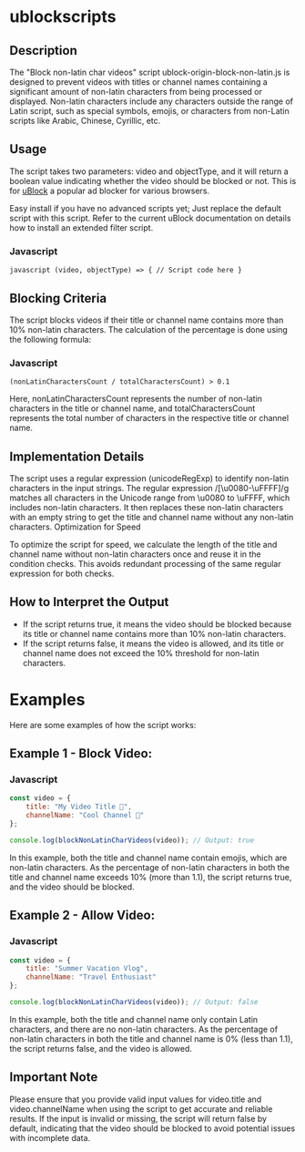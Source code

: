 # ublockscripts

## Description
The "Block non-latin char videos" script ublock-origin-block-non-latin.js is designed to prevent videos with titles or channel names containing a significant amount of non-latin characters from being processed or displayed. Non-latin characters include any characters outside the range of Latin script, such as special symbols, emojis, or characters from non-Latin scripts like Arabic, Chinese, Cyrillic, etc.

## Usage
The script takes two parameters: video and objectType, and it will return a boolean value indicating whether the video should be blocked or not.
This is for [uBlock](https://github.com/gorhill/uBlock) a popular ad blocker for various browsers.

Easy install if you have no advanced scripts yet; Just replace the default script with this script.
Refer to the current uBlock documentation on details how to install an extended filter script.

### Javascript
``javascript
(video, objectType) => {
    // Script code here
}``

## Blocking Criteria

The script blocks videos if their title or channel name contains more than 10% non-latin characters. The calculation of the percentage is done using the following formula:

### Javascript

``(nonLatinCharactersCount / totalCharactersCount) > 0.1``

Here, nonLatinCharactersCount represents the number of non-latin characters in the title or channel name, and totalCharactersCount represents the total number of characters in the respective title or channel name.

## Implementation Details

The script uses a regular expression (unicodeRegExp) to identify non-latin characters in the input strings. The regular expression /[\u0080-\uFFFF]/g matches all characters in the Unicode range from \u0080 to \uFFFF, which includes non-latin characters. It then replaces these non-latin characters with an empty string to get the title and channel name without any non-latin characters.
Optimization for Speed

To optimize the script for speed, we calculate the length of the title and channel name without non-latin characters once and reuse it in the condition checks. This avoids redundant processing of the same regular expression for both checks.

## How to Interpret the Output

  - If the script returns true, it means the video should be blocked because its title or channel name contains more than 10% non-latin characters.
  - If the script returns false, it means the video is allowed, and its title or channel name does not exceed the 10% threshold for non-latin characters.

# Examples

Here are some examples of how the script works:

## Example 1 - Block Video:

### Javascript

```javascript
const video = {
    title: "My Video Title 🎥",
    channelName: "Cool Channel 🌟"
};

console.log(blockNonLatinCharVideos(video)); // Output: true
```

In this example, both the title and channel name contain emojis, which are non-latin characters. As the percentage of non-latin characters in both the title and channel name exceeds 10% (more than 1.1), the script returns true, and the video should be blocked.

## Example 2 - Allow Video:

### Javascript

```javascript
const video = {
    title: "Summer Vacation Vlog",
    channelName: "Travel Enthusiast"
};

console.log(blockNonLatinCharVideos(video)); // Output: false
```

In this example, both the title and channel name only contain Latin characters, and there are no non-latin characters. As the percentage of non-latin characters in both the title and channel name is 0% (less than 1.1), the script returns false, and the video is allowed.

## Important Note

Please ensure that you provide valid input values for video.title and video.channelName when using the script to get accurate and reliable results. If the input is invalid or missing, the script will return false by default, indicating that the video should be blocked to avoid potential issues with incomplete data.
